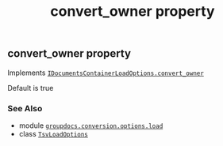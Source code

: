 ﻿---
title: convert_owner property
second_title: GroupDocs.Conversion for Python via .NET API References
description: 
type: docs
weight: 120
url: /python-net/groupdocs.conversion.options.load/tsvloadoptions/convert_owner/
is_root: false
---

## convert_owner property


Implements [`IDocumentsContainerLoadOptions.convert_owner`](/conversion/python-net/groupdocs.conversion.contracts/idocumentscontainerloadoptions#convert_owner)

Default is true

### See Also
* module [`groupdocs.conversion.options.load`](../../)
* class [`TsvLoadOptions`](/conversion/python-net/groupdocs.conversion.options.load/tsvloadoptions)
